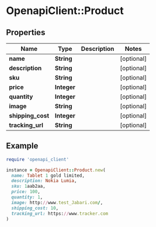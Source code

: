 # OpenapiClient::Product

## Properties

| Name | Type | Description | Notes |
| ---- | ---- | ----------- | ----- |
| **name** | **String** |  | [optional] |
| **description** | **String** |  | [optional] |
| **sku** | **String** |  | [optional] |
| **price** | **Integer** |  | [optional] |
| **quantity** | **Integer** |  | [optional] |
| **image** | **String** |  | [optional] |
| **shipping_cost** | **Integer** |  | [optional] |
| **tracking_url** | **String** |  | [optional] |

## Example

```ruby
require 'openapi_client'

instance = OpenapiClient::Product.new(
  name: Tablet 1 gold limited,
  description: Nokia Lumia,
  sku: 1aab2aa,
  price: 100,
  quantity: 1,
  image: http://www.test_Jabari.com/,
  shipping_cost: 10,
  tracking_url: https://www.tracker.com
)
```

